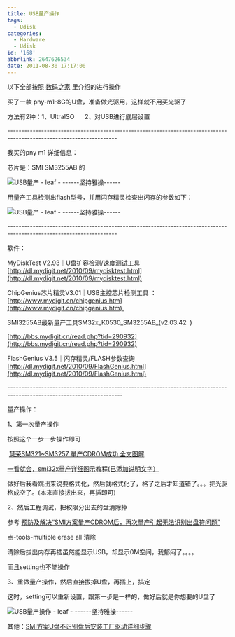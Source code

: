 ```yaml
---
title: USB量产操作
tags:
  - Udisk
categories:
  - Hardware
  - Udisk
id: '168'
abbrlink: 2647626534
date: 2011-08-30 17:17:00
---
```


以下全部按照 [数码之家](http://bbs.mydigit.cn/) 里介绍的进行操作

买了一款 pny-m1-8G的U盘，准备做光驱用，这样就不用买光驱了

方法有2种：1、UltraISO      2、对USB进行底层设置

\---------------------------------------------------------------------------------------------------------------------

我买的pny m1 详细信息：

芯片是：SMI SM3255AB 的

![USB量产 - leaf - ------坚持雅操------](http://img.ph.126.net/YJlXLQdXDVuMgJ5Vb_-P3Q==/2742973648062255091.jpg "USB量产 - leaf - ------坚持雅操------")

用量产工具检测出flash型号，并用闪存精灵检查出闪存的参数如下：

![USB量产 - leaf - ------坚持雅操------](http://img.ph.126.net/Ogwg3oMmUVw5fryb5Y7bhA==/2490772068929505785.jpg "USB量产 - leaf - ------坚持雅操------")

\---------------------------------------------------------------------------------------------------------------------

软件：

MyDiskTest V2.93｜U盘扩容检测/速度测试工具 [http://dl.mydigit.net/2010/09/mydisktest.html](http://dl.mydigit.net/2010/09/mydisktest.html)

ChipGenius芯片精灵V3.01｜USB主控芯片检测工具 ：[http://www.mydigit.cn/chipgenius.htm](http://www.mydigit.cn/chipgenius.htm) 

SMI3255AB最新量产工具SM32x\_K0530\_SM3255AB\_(v2.03.42  )

[http://bbs.mydigit.cn/read.php?tid=290932](http://bbs.mydigit.cn/read.php?tid=290932)

FlashGenius V3.5｜闪存精灵/FLASH参数查询 [http://dl.mydigit.net/2010/09/FlashGenius.html](http://dl.mydigit.net/2010/09/FlashGenius.html)

\-----------------------------------------------------------------------------------------------------------------------

量产操作：

1、第一次量产操作

按照这个一步一步操作即可

 [慧荣SM321~SM3257 量产CDROM成功 全文图解](http://bbs.mydigit.cn/read.php?tid=211490)

[一看就会，smi32x量产详细图示教程(已添加说明文字）](http://bbs.mydigit.cn/read.php?tid=46874)

做好后我看跳出来说要格式化，然后就格式化了，格了之后才知道错了。。。把光驱格成空了。(本来直接拔出来，再插即可)

2、然后工程调试，把权限分出去的盘清除掉

参考 [预防及解决“SMI方案量产CDROM后，再次量产引起无法识别出盘符问题”](http://bbs.mydigit.cn/read.php?tid=107138)

点-tools-multiple erase all 清除

清除后拔出内存再插虽然能显示USB，却显示0M空间，我郁闷了。。。。

而且setting也不能操作

3、重做量产操作，然后直接拔掉U盘，再插上，搞定

这时，setting可以重新设置，跟第一步是一样的，做好后就是你想要的U盘了

![USB量产操作 - leaf - ------坚持雅操------](http://img.ph.126.net/Oj36vbdG1tsPwPUN9FdXZg==/3098758018624523789.jpg "USB量产操作 - leaf - ------坚持雅操------")

其他：[SMI方案U盘不识别盘后安装工厂驱动详细步骤](http://bbs.mydigit.cn/read.php?tid=117966)